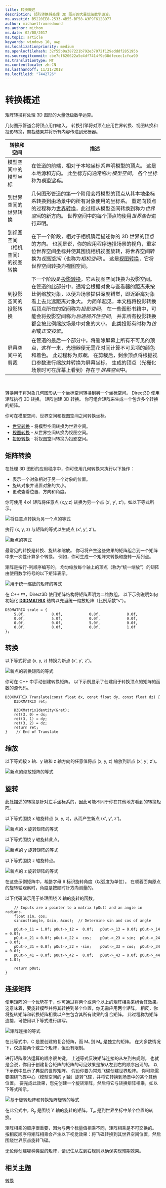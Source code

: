 ```yaml
---
title: 转换概述
description: 矩阵转换将处理 3D 图形的大量低级数学运算。
ms.assetid: B5220EE8-2533-4B55-BF58-A3F9F612B977
author: michaelfromredmond
ms.author: mithom
ms.date: 02/08/2017
ms.topic: article
keywords: windows 10, uwp
ms.localizationpriority: medium
ms.openlocfilehash: 32f55b0a387221b792e37072f129edddf285195b
ms.sourcegitcommit: cbe7cf620622a5e4df7414f9e38dfecec1cfca99
ms.translationtype: MT
ms.contentlocale: zh-CN
ms.lasthandoff: 11/21/2018
ms.locfileid: "7442726"
---
```

# <a name="transform-overview"></a>转换概述


矩阵转换将处理 3D 图形的大量低级数学运算。

几何图形管道会将顶点用作输入。 转换引擎将对顶点应用世界转换、视图转换和投影转换，剪裁结果并将所有内容传递到光栅器。

| 转换和空间                           | 描述                                                                                                                                                                                                                                                                                                                                                                                                                                                                                                                                                                                                                                                                                                                                       |
|-----------------------------------------------|---------------------------------------------------------------------------------------------------------------------------------------------------------------------------------------------------------------------------------------------------------------------------------------------------------------------------------------------------------------------------------------------------------------------------------------------------------------------------------------------------------------------------------------------------------------------------------------------------------------------------------------------------------------------------------------------------------------------------------------------------|
| 模型空间中的模型坐标              | 在管道的前端，相对于本地坐标系声明模型的顶点。 这是本地源和方向。 此坐标方向通常称为*模型空间*。 各个坐标称为*模型坐标*。                                                                                                                                                                                                                                                                                                                                                                                                                                                                      |
| 到世界空间的世界转换              | 几何图形管道的第一个阶段会将模型的顶点从其本地坐标系转换到由场景中的所有对象使用的坐标系。 重定向顶点的过程称为[世界转换](world-transform.md)，此过程从模型空间转换到称为*世界空间*的新方向。 世界空间中的每个顶点均使用*世界坐标*进行声明。                                                                                                                                                                                                                                                                                                                           |
| 到视图空间（相机空间）的视图转换 | 在下一个阶段，相对于相机确定描述你的 3D 世界的顶点的方向。 也就是说，你的应用程序选择场景的视角，重定位世界空间坐标并使其围绕相机视图旋转，将世界空间转换为*视图空间*（也称为*相机空间*）。 这是[视图转换](view-transform.md)，它将世界空间转换为视图空间。                                                                                                                                                                                                                                                                                                                        |
| 到投影空间的投影转换    | 下一个阶段是[投影转换](projection-transform.md)，它从视图空间转换为投影空间。 在管道的此部分中，通常会根据对象与查看器的距离来按比例缩放对象，以便为场景提供深度错觉，即近距离对象看上去比远距离对象大。 为简单起见，本文档将投影转换后顶点所在的空间称为*投影空间*。 在一些图形书籍中，可能会将投影空间称为*后透视齐性空间*。 并非所有投影转换都会按比例缩放场景中对象的大小。 此类投影有时称为*仿射*或*正交投影*。 |
| 屏幕空间中的剪裁                      | 在管道的最后一个部分中，将删除屏幕上所有不可见的顶点，这样一来，光栅器便无需花时间计算不可见项的颜色和着色。 此过程称为*剪裁*。 在剪裁后，剩余顶点将根据视口参数进行缩放并转换为屏幕坐标。 生成的顶点（光栅化场景时可在屏幕上看到）存在于*屏幕空间*中。                                                                                                                                                                                                                                                    |

 

转换用于将对象几何图形从一个坐标空间转换到另一个坐标空间。 Direct3D 使用矩阵执行 3D 转换。 矩阵创建 3D 转换。 你可组合矩阵来生成一个包含多个转换的矩阵。

你可在模型空间、世界空间和视图空间之间转换坐标。

-   [世界转换](world-transform.md) - 将模型空间转换为世界空间。
-   [视图转换](view-transform.md) - 从世界空间转换为视图空间。
-   [投影转换](projection-transform.md) - 将视图空间转换为投影空间。

## <a name="span-idmatrixtransformsspanspan-idmatrixtransformsspanspan-idmatrixtransformsspanmatrix-transforms"></a><span id="Matrix_Transforms"></span><span id="matrix_transforms"></span><span id="MATRIX_TRANSFORMS"></span>矩阵转换


在处理 3D 图形的应用程序中，你可使用几何转换来执行以下操作：

-   表示一个对象相对于另一个对象的位置。
-   旋转对象并设置对象的大小。
-   更改查看位置、方向和角度。

你可使用 4x4 矩阵将任意点 (x,y,z) 转换为另一个点 (x', y', z')，如以下等式所示。

![将任意点转换为另一个点的等式](images/matmult.png)

执行 (x, y, z) 与矩阵的等式以生成点 (x', y', z')。

![新点的等式](images/matexpnd.png)

最常见的转换是转换、旋转和缩放。 你可将产生这些效果的矩阵组合到一个矩阵中来一次性计算多个转换。 例如，你可生成一个矩阵来转换和旋转一系列点。

矩阵是按行-列顺序编写的。 均匀缩放每个轴上的顶点（称为“统一缩放”）的矩阵由使用数学符号的以下矩阵表示。

![用于统一缩放的矩阵的等式](images/matrix.png)

在 C++ 中，Direct3D 使用矩阵结构将矩阵声明为二维数组。 以下示例说明如何初始化 [**D3DMATRIX**](https://msdn.microsoft.com/library/windows/desktop/bb172573) 结构以充当统一缩放矩阵（比例系数“s”）。

```
D3DMATRIX scale = {
    5.0f,            0.0f,            0.0f,            0.0f,
    0.0f,            5.0f,            0.0f,            0.0f,
    0.0f,            0.0f,            5.0f,            0.0f,
    0.0f,            0.0f,            0.0f,            1.0f
};
```

## <a name="span-idtranslatespanspan-idtranslatespanspan-idtranslatespantranslate"></a><span id="Translate"></span><span id="translate"></span><span id="TRANSLATE"></span>转换


以下等式将点 (x, y, z) 转换为新点 (x', y', z')。

![新点的转换矩阵的等式](images/transl8.png)

你可在 C++ 中手动创建转换矩阵。 以下示例显示了创建用于转换顶点的矩阵的函数的源代码。

```
D3DXMATRIX Translate(const float dx, const float dy, const float dz) {
    D3DXMATRIX ret;

    D3DXMatrixIdentity(&ret);
    ret(3, 0) = dx;
    ret(3, 1) = dy;
    ret(3, 2) = dz;
    return ret;
}    // End of Translate
```

## <a name="span-idscalespanspan-idscalespanspan-idscalespanscale"></a><span id="Scale"></span><span id="scale"></span><span id="SCALE"></span>缩放


以下等式按 x 轴、y 轴和 z 轴方向的任意值将点 (x, y, z) 缩放到新点 (x', y', z')。

![新点的缩放矩阵的等式](images/matscale.png)

## <a name="span-idrotatespanspan-idrotatespanspan-idrotatespanrotate"></a><span id="Rotate"></span><span id="rotate"></span><span id="ROTATE"></span>旋转


此处描述的转换是针对左手坐标系的，因此可能不同于你在其他地方看到的转换矩阵。

以下等式围绕 x 轴旋转点 (x, y, z)，从而产生新点 (x', y', z')。

![新点的 x 旋转矩阵的等式](images/matxrot.png)

以下等式围绕 y 轴旋转此点。

![新点的 y 旋转矩阵的等式](images/matyrot.png)

以下等式围绕 z 轴旋转点。

![新点的 z 旋转矩阵的等式](images/matzrot.png)

在这些示例矩阵中，希腊字母 θ 标识旋转角度（以弧度为单位）。 在顺着面向原点的旋转轴观察时，角度是按顺时针方向测量的。

以下代码演示用于处理围绕 X 轴的旋转的函数。

```
    // Inputs are a pointer to a matrix (pOut) and an angle in radians.
    float sin, cos;
    sincosf(angle, &sin, &cos);  // Determine sin and cos of angle

    pOut->_11 = 1.0f; pOut->_12 =  0.0f;   pOut->_13 = 0.0f; pOut->_14 = 0.0f;
    pOut->_21 = 0.0f; pOut->_22 =  cos;    pOut->_23 = sin;  pOut->_24 = 0.0f;
    pOut->_31 = 0.0f; pOut->_32 = -sin;    pOut->_33 = cos;  pOut->_34 = 0.0f;
    pOut->_41 = 0.0f; pOut->_42 =  0.0f;   pOut->_43 = 0.0f; pOut->_44 = 1.0f;

    return pOut;
}
```

## <a name="span-idconcatenatingmatricesspanspan-idconcatenatingmatricesspanspan-idconcatenatingmatricesspanconcatenating-matrices"></a><span id="Concatenating_Matrices"></span><span id="concatenating_matrices"></span><span id="CONCATENATING_MATRICES"></span>连接矩阵


使用矩阵的一个优势在于，你可通过将两个或两个以上的矩阵相乘来组合其效果。 这意味着，要旋转模型并将其转换到某个位置，你无需应用两个矩阵。 相反，你将旋转矩阵和转换矩阵相乘以产生包含其所有效果的复合矩阵。 此过程称为矩阵连接，可使用以下等式进行编写。

![矩阵连接的等式](images/matrxcat.png)

在此等式中，C 是要创建的复合矩阵，而 M₁ 到 Mₙ 是独立的矩阵。 在大多数情况下，仅连接两个或三个矩阵，但没有限制。

进行矩阵乘法运算的顺序很关键。 上述等式反映矩阵连接的从左到右规则。 也就是会说，你用于创建复合矩阵的矩阵的可见效果是按从左到右的顺序出现的。 以下示例中显示了典型的世界矩阵。 假设你要为常规飞碟创建世界矩阵。 你可能需要围绕飞碟中心（模型空间的 y 轴）旋转飞碟，并将它转换到场景中的某个其他位置。 要完成此效果，您先创建一个旋转矩阵，然后将它与转换矩阵相乘，如以下等式所示。

![基于旋转矩阵和转换矩阵旋转的等式](images/wrldexpl.png)

在此公式中，R<sub>y</sub> 是围绕 Y 轴的旋转的矩阵，T<sub>w</sub> 是到世界坐标中某个位置的转换。

矩阵相乘的顺序很重要，因为与两个标量值相乘不同，矩阵相乘是不可交换的。 按相反顺序将矩阵相乘会产生以下视觉效果：将飞碟转换到其世界空间位置，然后围绕世界原点旋转飞碟。

无论你创建哪种类型的矩阵，请记住从左到右规则以确保实现预期效果。

## <a name="span-idrelated-topicsspanrelated-topics"></a><span id="related-topics"></span>相关主题


[转换](transforms.md)

 

 




